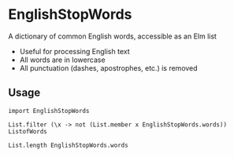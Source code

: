 # EnglishStopWords
A dictionary of common English words, accessible as an Elm list

* Useful for processing English text
* All words are in lowercase
* All punctuation (dashes, apostrophes, etc.) is removed

## Usage

`import EnglishStopWords`

`List.filter (\x -> not (List.member x EnglishStopWords.words)) ListofWords`

`List.length EnglishStopWords.words`

